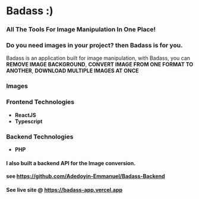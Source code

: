 # Badass :)

### All The Tools For Image Manipulation In One Place!

### Do you need images in your project? then Badass is for you.

Badass is an application built for image manipulation, with Badass, you can **REMOVE IMAGE BACKGROUND**, **CONVERT IMAGE FROM ONE FORMAT TO ANOTHER**, **DOWNLOAD MULTIPLE IMAGES AT ONCE** 

### Images 

### Frontend Technologies

- **ReactJS**
- **Typescript**

### Backend Technologies
- **PHP**

#### I also built a backend API for the Image conversion.
**see https://github.com/Adedoyin-Emmanuel/Badass-Backend**


#### See live site @ https://badass-app.vercel.app